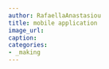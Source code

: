 ```yaml
---
author: RafaellaAnastasiou
title: mobile application
image_url:
caption: 
categories: 
- _making
---
```

